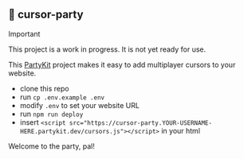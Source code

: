 ## 🎈 cursor-party

> [!IMPORTANT]  
> This project is a work in progress. It is not yet ready for use.

This [PartyKit](https://www.partykit.io) project makes it easy to add multiplayer cursors to your website.

- clone this repo
- run `cp .env.example .env`
- modify `.env` to set your website URL
- run `npm run deploy`
- insert `<script src="https://cursor-party.YOUR-USERNAME-HERE.partykit.dev/cursors.js"></script>` in your html

Welcome to the party, pal!
